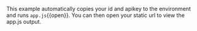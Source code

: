 This example automatically copies your id and apikey to the environment and runs `app.js`{{open}}. You can then open your static url to view the app.js output.